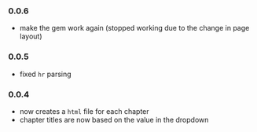 ### 0.0.6

* make the gem work again (stopped working due to the change in page layout)

### 0.0.5

* fixed `hr` parsing

### 0.0.4

* now creates a `html` file for each chapter
* chapter titles are now based on the value in the dropdown
